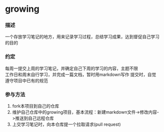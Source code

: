 # growing

### 描述 
一个存放学习笔记的地方，用来记录学习过程，总结学习成果，达到督促自己学习的目的

### 约定
每周一提交上周的学习笔记，并确定自己下周的学习的内容，主题不限<br>
工作日和周末自行学习，并完成一篇文档，暂时用markdown写作
提交时，自觉遵守项目中已有的规范

### 参与方法
1. fork本项目到自己的仓库
2. 维护自己仓库中的growing项目，基本流程：新建markdown文件->修改内容->推送到自己远程仓库
3. 上交学习笔记时，向本仓库提一个拉取请求(pull request)




